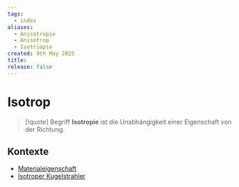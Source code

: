 ```yaml
---
tags:
  - index
aliases:
  - Anisotropie
  - Anisotrop
  - Isotriopie
created: 9th May 2025
title: 
release: false
---
```


# Isotrop

> [!quote] Begriff
> **Isotropie** ist die Unabhängigkeit einer Eigenschaft von der Richtung.

## Kontexte

- [Materialeigenschaft](../Elektrotechnik/Materialgesetz.md#Materialeigenschaften)
- [Isotroper Kugelstrahler](../../HF-Technik/Isotroper%20Kugelstrahler.md)
